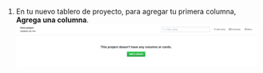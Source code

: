 1. En tu nuevo tablero de proyecto, para agregar tu primera columna, **Agrega una columna**. ![Botón para agregar columna en un tablero de proyecto vacío](/assets/images/help/projects/add-column.png)
